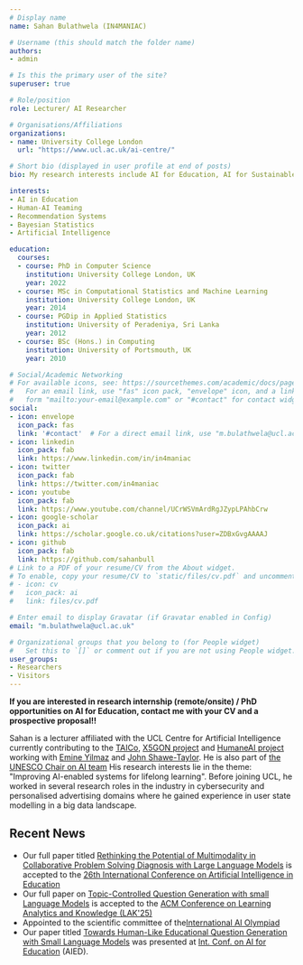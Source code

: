 ```yaml
---
# Display name
name: Sahan Bulathwela (IN4MANIAC)

# Username (this should match the folder name)
authors:
- admin

# Is this the primary user of the site?
superuser: true

# Role/position
role: Lecturer/ AI Researcher

# Organisations/Affiliations
organizations:
- name: University College London
  url: "https://www.ucl.ac.uk/ai-centre/"

# Short bio (displayed in user profile at end of posts)
bio: My research interests include AI for Education, AI for Sustainable Development Goals and Disability Innovation.

interests:
- AI in Education
- Human-AI Teaming
- Recommendation Systems
- Bayesian Statistics
- Artificial Intelligence

education:
  courses:
  - course: PhD in Computer Science
    institution: University College London, UK
    year: 2022
  - course: MSc in Computational Statistics and Machine Learning
    institution: University College London, UK
    year: 2014
  - course: PGDip in Applied Statistics
    institution: University of Peradeniya, Sri Lanka
    year: 2012
  - course: BSc (Hons.) in Computing
    institution: University of Portsmouth, UK
    year: 2010

# Social/Academic Networking
# For available icons, see: https://sourcethemes.com/academic/docs/page-builder/#icons
#   For an email link, use "fas" icon pack, "envelope" icon, and a link in the
#   form "mailto:your-email@example.com" or "#contact" for contact widget.
social:
- icon: envelope
  icon_pack: fas
  link: '#contact'  # For a direct email link, use "m.bulathwela@ucl.ac.uk".
- icon: linkedin
  icon_pack: fab
  link: https://www.linkedin.com/in/in4maniac
- icon: twitter
  icon_pack: fab
  link: https://twitter.com/in4maniac
- icon: youtube
  icon_pack: fab
  link: https://www.youtube.com/channel/UCrWSVmArdRgJZypLPAhbCrw 
- icon: google-scholar
  icon_pack: ai
  link: https://scholar.google.co.uk/citations?user=ZDBxGvgAAAAJ
- icon: github
  icon_pack: fab
  link: https://github.com/sahanbull
# Link to a PDF of your resume/CV from the About widget.
# To enable, copy your resume/CV to `static/files/cv.pdf` and uncomment the lines below.
# - icon: cv
#   icon_pack: ai
#   link: files/cv.pdf

# Enter email to display Gravatar (if Gravatar enabled in Config)
email: "m.bulathwela@ucl.ac.uk"

# Organizational groups that you belong to (for People widget)
#   Set this to `[]` or comment out if you are not using People widget.
user_groups:
- Researchers
- Visitors
---
```


**If you are interested in research internship (remote/onsite) / PhD opportunities on AI for Education, contact me with your CV and a prospective proposal!!**

Sahan is a lecturer affiliated with the UCL Centre for Artificial Intelligence currently contributing to the [TAICo](https://taico-project.eu), [X5GON project](https://x5gon.org) and [HumaneAI project](https://www.humane-ai.eu) working with [Emine Yilmaz](https://sites.google.com/site/emineyilmaz) and [John Shawe-Taylor](http://www0.cs.ucl.ac.uk/staff/J.Shawe-Taylor). He is also part of [the UNESCO Chair on AI team](https://unesco.org.uk/unesco-chair-on-artificial-intelligence-at-university-college-london/) His research interests lie in the theme: "Improving AI-enabled systems for lifelong learning". Before joining UCL, he worked  in several research roles in the industry in cybersecurity and personalised advertising domains where he gained experience in user state modelling in a big data landscape.


## Recent News
- Our full paper titled [Rethinking the Potential of Multimodality in Collaborative Problem Solving Diagnosis with Large Language Models](https://arxiv.org/pdf/2504.15093) is accepted to the [26th International Conference on Artificial Intelligence in Education](https://aied2025.itd.cnr.it)
- Our full paper on [Topic-Controlled Question Generation with small Language Models](https://arxiv.org/abs/2501.05220) is accepted to the [ACM Conference on Learning Analytics and Knowledge (LAK'25)](https://www.solaresearch.org/events/lak/lak25/)
- Appointed to the scientific committee of the[International AI Olympiad](https://www.iaio-official.org/)
- Our paper titled [Towards Human-Like Educational Question Generation with Small Language Models](https://link.springer.com/chapter/10.1007/978-3-031-64315-6_25) was presented at [Int. Conf. on AI for Education](https://aied2024.cesar.school/) (AIED).

